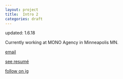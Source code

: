 ```yaml
---
layout: project
title:  Intro 2
categories: draft
---
```


updated: 1.6.18

Currently working at MONO Agency in Minneapolis MN.

[email](mailto:dearnaomichan@gmail.com)

[see resumé](https://drive.google.com/file/d/0ByU3blCUkMg4TXNicEpGajVRQjg/view?usp=sharing)

[follow on ig](https://www.instagram.com/dearnaomichan/)
